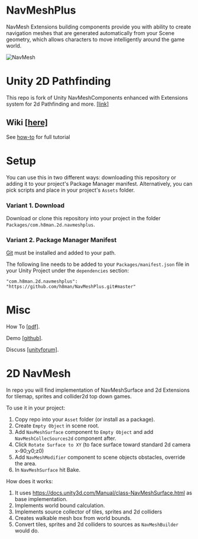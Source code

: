 # NavMeshPlus

NavMesh Extensions building components provide you with ability to create navigation meshes that are generated automatically from your Scene
geometry, which allows characters to move intelligently around the game world.

![NavMesh](https://github.com/h8man/NavMeshPlus/wiki/images/NavMesh-04.png)

# Unity 2D Pathfinding 

This repo is fork of Unity NavMeshComponents enhanced with Extensions system for 2d Pathfinding and more. [[link]](https://docs.unity3d.com/Manual/class-NavMeshSurface.html)

## Wiki [[here]](https://github.com/h8man/NavMeshPlus/wiki)

See [how-to](https://github.com/h8man/NavMeshPlus/wiki/HOW-TO) for full tutorial

# Setup

You can use this in two different ways: downloading this repository or adding it to your project's Package Manager manifest.
Alternatively, you can pick scripts and place in your project's `Assets` folder.

### Variant 1. Download
Download or clone this repository into your project in the folder `Packages/com.h8man.2d.navmeshplus`.

### Variant 2. Package Manager Manifest
[Git](https://git-scm.com/) must be installed and added to your path.

The following line needs to be added to your `Packages/manifest.json` file in your Unity Project under the `dependencies` section:

```
"com.h8man.2d.navmeshplus": "https://github.com/h8man/NavMeshPlus.git#master"
```
# Misc

How To [[pdf]](https://github.com/h8man/NavMeshPlus/blob/master/navmeshplus.pdf ).

Demo [[github]](https://github.com/h8man/RedHotSweetPepper ).

Discuss [[unityforum]](https://forum.unity.com/threads/2d-navmesh-pathfinding.503596/ ).

# 2D NavMesh

In repo you will find implementation of NavMeshSurface and 2d Extensions for tilemap, sprites and collider2d top down games.

To use it in your project:

1. Copy repo into your `Asset` folder (or install as a package).
2. Create `Empty Object` in scene root.
3. Add `NavMeshSurface` component to `Empty Object` and add `NavMeshCollecSources2d` component after.
4. Click `Rotate Surface to XY` (to face surface toward standard 2d camera x-90;y0;z0)
4. Add `NavMeshModifier` component to scene objects obstacles, override the area.
5. In `NavMeshSurface` hit Bake.

How does it works:

1. It uses https://docs.unity3d.com/Manual/class-NavMeshSurface.html as base implementation.
2. Implements world bound calculation.
3. Implements source collector of tiles, sprites and 2d colliders
4. Creates walkable mesh box from world bounds.
5. Convert tiles, sprites and 2d colliders to sources as `NavMeshBuilder` would do.

